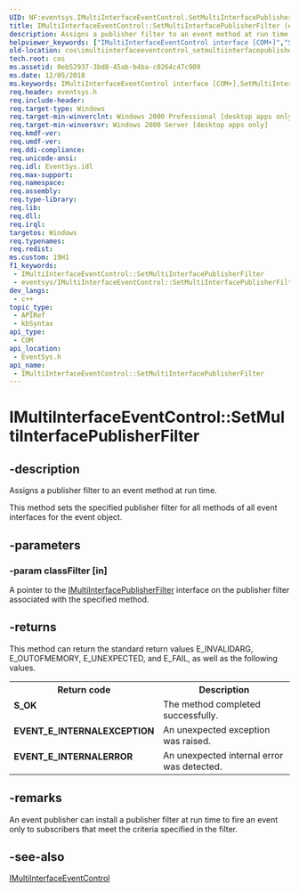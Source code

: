 ```yaml
---
UID: NF:eventsys.IMultiInterfaceEventControl.SetMultiInterfacePublisherFilter
title: IMultiInterfaceEventControl::SetMultiInterfacePublisherFilter (eventsys.h)
description: Assigns a publisher filter to an event method at run time.
helpviewer_keywords: ["IMultiInterfaceEventControl interface [COM+]","SetMultiInterfacePublisherFilter method","IMultiInterfaceEventControl.SetMultiInterfacePublisherFilter","IMultiInterfaceEventControl::SetMultiInterfacePublisherFilter","SetMultiInterfacePublisherFilter","SetMultiInterfacePublisherFilter method [COM+]","SetMultiInterfacePublisherFilter method [COM+]","IMultiInterfaceEventControl interface","_cos_IMultiInterfaceEventControl_SetMultiInterfacePublisherFilter","cos.imultiinterfaceeventcontrol_setmultiinterfacepublisherfilter","eventsys/IMultiInterfaceEventControl::SetMultiInterfacePublisherFilter"]
old-location: cos\imultiinterfaceeventcontrol_setmultiinterfacepublisherfilter.htm
tech.root: cos
ms.assetid: 0eb52937-3bd8-45ab-b4ba-c0264c47c909
ms.date: 12/05/2018
ms.keywords: IMultiInterfaceEventControl interface [COM+],SetMultiInterfacePublisherFilter method, IMultiInterfaceEventControl.SetMultiInterfacePublisherFilter, IMultiInterfaceEventControl::SetMultiInterfacePublisherFilter, SetMultiInterfacePublisherFilter, SetMultiInterfacePublisherFilter method [COM+], SetMultiInterfacePublisherFilter method [COM+],IMultiInterfaceEventControl interface, _cos_IMultiInterfaceEventControl_SetMultiInterfacePublisherFilter, cos.imultiinterfaceeventcontrol_setmultiinterfacepublisherfilter, eventsys/IMultiInterfaceEventControl::SetMultiInterfacePublisherFilter
req.header: eventsys.h
req.include-header: 
req.target-type: Windows
req.target-min-winverclnt: Windows 2000 Professional [desktop apps only]
req.target-min-winversvr: Windows 2000 Server [desktop apps only]
req.kmdf-ver: 
req.umdf-ver: 
req.ddi-compliance: 
req.unicode-ansi: 
req.idl: EventSys.idl
req.max-support: 
req.namespace: 
req.assembly: 
req.type-library: 
req.lib: 
req.dll: 
req.irql: 
targetos: Windows
req.typenames: 
req.redist: 
ms.custom: 19H1
f1_keywords:
 - IMultiInterfaceEventControl::SetMultiInterfacePublisherFilter
 - eventsys/IMultiInterfaceEventControl::SetMultiInterfacePublisherFilter
dev_langs:
 - c++
topic_type:
 - APIRef
 - kbSyntax
api_type:
 - COM
api_location:
 - EventSys.h
api_name:
 - IMultiInterfaceEventControl::SetMultiInterfacePublisherFilter
---
```


# IMultiInterfaceEventControl::SetMultiInterfacePublisherFilter


## -description

Assigns a publisher filter to an event method at run time.

This method sets the specified publisher filter for all methods of all event interfaces for the event object.

## -parameters

### -param classFilter [in]

A pointer to the <a href="/windows/desktop/api/eventsys/nn-eventsys-imultiinterfacepublisherfilter">IMultiInterfacePublisherFilter</a> interface on the publisher filter associated with the specified method.

## -returns

This method can return the standard return values E_INVALIDARG, E_OUTOFMEMORY, E_UNEXPECTED, and E_FAIL, as well as the following values.

<table>
<tr>
<th>Return code</th>
<th>Description</th>
</tr>
<tr>
<td width="40%">
<dl>
<dt><b>S_OK</b></dt>
</dl>
</td>
<td width="60%">
The method completed successfully.

</td>
</tr>
<tr>
<td width="40%">
<dl>
<dt><b>EVENT_E_INTERNALEXCEPTION</b></dt>
</dl>
</td>
<td width="60%">
An unexpected exception was raised.

</td>
</tr>
<tr>
<td width="40%">
<dl>
<dt><b>EVENT_E_INTERNALERROR</b></dt>
</dl>
</td>
<td width="60%">
An unexpected internal error was detected.

</td>
</tr>
</table>

## -remarks

An event publisher can install a publisher filter at run time to fire an event only to subscribers that meet the criteria specified in the filter.

## -see-also

<a href="/windows/desktop/api/eventsys/nn-eventsys-imultiinterfaceeventcontrol">IMultiInterfaceEventControl</a>

